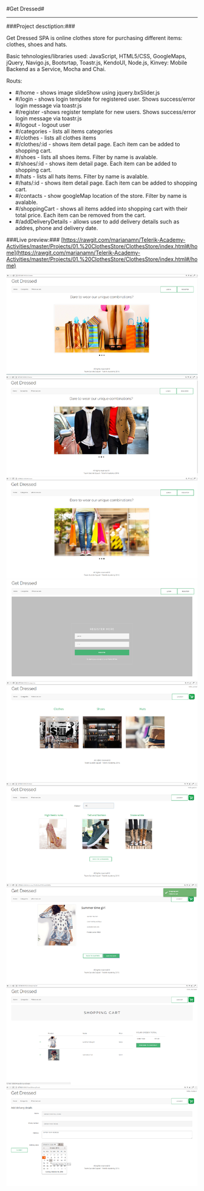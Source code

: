 #Get Dressed#

----------

###Project desctiption:###

Get Dressed SPA is online clothes store for purchasing different items: clothes, shoes and hats. 

Basic tehnologies/libraries used: JavaScript, HTML5/CSS, GoogleMaps, jQuery, Navigo.js, Bootsrtap, Toastr.js, KendoUI, Node.js, Kinvey: Mobile Backend as a Service, Mocha and Chai.

Routs:

- #/home - shows image slideShow using jquery.bxSlider.js
- #/login - shows login template for registered user. Shows success/error login message via toastr.js
- #/register -shows register template for new users. Shows success/error login message via toastr.js
- #/logout - logout user
- #/categories - lists all items categories
- #/clothes - lists all clothes items
- #/clothes/:id - shows item detail page. Each item can be added to shopping cart.
- #/shoes - lists all shoes items. Filter by name is avalable.
- #/shoes/:id - shows item detail page. Each item can be added to shopping cart.
- #/hats - lists all hats items. Filter by name is avalable.
- #/hats/:id - shows item detail page. Each item can be added to shopping cart.
- #/contacts - show googleMap location of the store. Filter by name is avalable.
- #/shoppingCart - shows all items added into shopping cart with their total price. Each item can be removed from the cart.
- #/addDeliveryDetails - allows user to add delivery details such as addres, phone and delivery date.


###Live preview:###
[https://rawgit.com/marianamn/Telerik-Academy-Activities/master/Projects/01.%20ClothesStore/ClothesStore/index.html#/home](https://rawgit.com/marianamn/Telerik-Academy-Activities/master/Projects/01.%20ClothesStore/ClothesStore/index.html#/home)

![](./PrintScreens/01.home-page1.png)
![](./PrintScreens/01.home-page2.png)
![](./PrintScreens/01.home-page3.png)
![](./PrintScreens/02.register-form.png)
![](./PrintScreens/05.categories.png)
![](./PrintScreens/07.filter-by-name.png)
![](./PrintScreens/08.item-detailed-page.png)
![](./PrintScreens/09.shopping-cart.png)
![](./PrintScreens/10.delivery-details.png)
